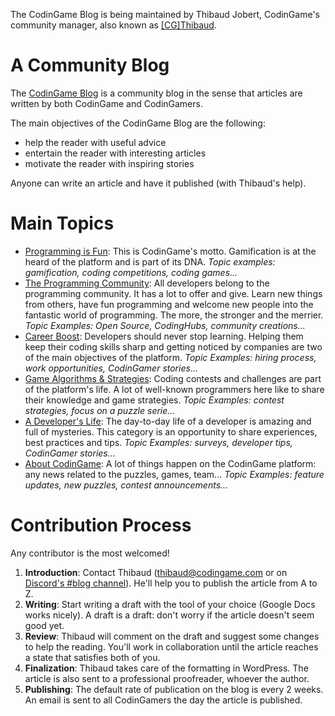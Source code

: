 The CodinGame Blog is being maintained by Thibaud Jobert, CodinGame's community manager, also known as [[CG]Thibaud](https://www.codingame.com/profile/54ef16b306fb1ce337d82f7f39c441fc8366041).

# A Community Blog

The [CodinGame Blog](https://www.codingame.com/blog/) is a community blog in the sense that articles are written by both CodinGame and CodinGamers.

The main objectives of the CodinGame Blog are the following:
- help the reader with useful advice
- entertain the reader with interesting articles
- motivate the reader with inspiring stories

Anyone can write an article and have it published (with Thibaud's help).

# Main Topics

- [Programming is Fun](https://www.codingame.com/blog/category/all-articles/programming-is-fun/): This is CodinGame's motto. Gamification is at the heard of the platform and is part of its DNA.
_Topic examples: gamification, coding competitions, coding games..._
- [The Programming Community](https://www.codingame.com/blog/category/all-articles/programming-community/): All developers belong to the programming community. It has a lot to offer and give. Learn new things from others, have fun programming and welcome new people into the fantastic world of programming. The more, the stronger and the merrier. 
_Topic Examples: Open Source, CodingHubs, community creations..._
- [Career Boost](https://www.codingame.com/blog/category/all-articles/career-boost/): Developers should never stop learning. Helping them keep their coding skills sharp and getting noticed by companies are two of the main objectives of the platform.
_Topic Examples: hiring process, work opportunities, CodinGamer stories..._
- [Game Algorithms & Strategies](https://www.codingame.com/blog/category/all-articles/game-algorithm-strategy/): Coding contests and challenges are part of the platform's life. A lot of well-known programmers here like to share their knowledge and game strategies.
_Topic Examples: contest strategies, focus on a puzzle serie..._
- [A Developer's Life](https://www.codingame.com/blog/category/all-articles/developer-life/): The day-to-day life of a developer is amazing and full of mysteries. This category is an opportunity to share experiences, best practices and tips.
_Topic Examples: surveys, developer tips, CodinGamer stories..._
- [About CodinGame](https://www.codingame.com/blog/category/all-articles/inside-codingame/): A lot of things happen on the CodinGame platform: any news related to the puzzles, games, team...
_Topic Examples: feature updates, new puzzles, contest announcements..._

# Contribution Process

Any contributor is the most welcomed! 

1. **Introduction**: Contact Thibaud (thibaud@codingame.com or on [Discord's #blog channel](https://discord.gg/XgYyanX)). He'll help you to publish the article from A to Z.
2. **Writing**: Start writing a draft with the tool of your choice (Google Docs works nicely). A draft is a draft: don't worry if the article doesn't seem good yet.
3. **Review**: Thibaud will comment on the draft and suggest some changes to help the reading. You'll work in collaboration until the article reaches a state that satisfies both of you.
4. **Finalization**: Thibaud takes care of the formatting in WordPress. The article is also sent to a professional proofreader, whoever the author.
5. **Publishing**: The default rate of publication on the blog is every 2 weeks. An email is sent to all CodinGamers the day the article is published.

